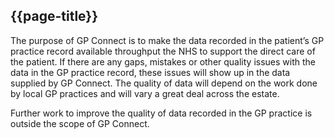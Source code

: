 ## {{page-title}}

The purpose of GP Connect is to make the data recorded in the patient’s GP practice record available throughput the NHS to support the direct care of the patient. If there are any gaps, mistakes or other quality issues with the data in the GP practice record, these issues will show up in the data supplied by GP Connect. The quality of data will depend on the work done by local GP practices and will vary a great deal across the estate.

Further work to improve the quality of data recorded in the GP practice is outside the scope of GP Connect.